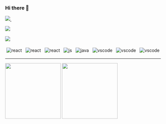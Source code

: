 ### Hi there 👋

<p align='center'>
  
  <a href="https://twitter.com/GildeirM"><img src="https://img.shields.io/badge/twitter-%231DA1F2.svg?&style=for-the-badge&logo=twitter&logoColor=white" />         </a>&nbsp;&nbsp;&nbsp;&nbsp;
  
  <a href="https://www.linkedin.com/in/gildeir-mateus-034063200/"><img src="https://img.shields.io/badge/linkedin-%230077B5.svg?&style=for-the-badge&logo=linkedin&logoColor=white" /></a>&nbsp;&nbsp;&nbsp;&nbsp;
  
  <a href="mailto:gildeirmateus.com@gmail.com?subject=Olá%20Gildeir"><img src="https://img.shields.io/badge/gmail-%23D14836.svg?&style=for-the-badge&logo=gmail&logoColor=white" /></a>&nbsp;&nbsp;&nbsp;&nbsp;

</p>


<p align="center">
  
  <img src="https://github.com/Quadrified/Quadrified/blob/master/assets/svg/dev/frameworks/react.svg" alt="react" style="vertical-align:top; margin:4px">
  <img src="https://github.com/Quadrified/Quadrified/blob/master/assets/svg/dev/services/npm.svg" alt="react" style="vertical-align:top; margin:4px">
  <img src="https://github.com/Quadrified/Quadrified/blob/master/assets/svg/dev/languages/html.svg" alt="react" style="vertical-align:top; margin:4px">
  <img src="https://github.com/Quadrified/Quadrified/blob/master/assets/svg/dev/languages/js.svg" alt="js" style="vertical-align:top; margin:4px">
  <img src="https://github.com/Quadrified/Quadrified/blob/master/assets/svg/dev/languages/java.svg" alt="java" style="vertical-align:top; margin:4px">
  <img src="https://github.com/Quadrified/Quadrified/blob/master/assets/svg/dev/languages/php.svg" alt="vscode" style="vertical-align:top; margin:4px">
  <img src="https://github.com/Quadrified/Quadrified/blob/master/assets/svg/dev/tools/visualstudio_code.svg" alt="vscode" style="vertical-align:top; margin:4px">
  <img src="https://github.com/Quadrified/Quadrified/blob/master/assets/svg/dev/services/dockerhub.svg" alt="vscode" style="vertical-align:top; margin:4px">
  
---
</p>

<p>
  <img  height= "180" src="https://github-readme-stats.vercel.app/api?username=gildeirmateus&show_icons=true&theme=radical">
  <img  height= "180" src="https://github-readme-stats.vercel.app/api/top-langs/?username=gildeirmateus&layout=compact&theme=radical">
</p>

<!--
**gildeirmateus/gildeirmateus** is a ✨ _special_ ✨ repository because its `README.md` (this file) appears on your GitHub profile.

Here are some ideas to get you started:

- 🔭 I’m currently working on ...
- 🌱 I’m currently learning ...
- 👯 I’m looking to collaborate on ...
- 🤔 I’m looking for help with ...
- 💬 Ask me about ...
- 📫 How to reach me: ...
- 😄 Pronouns: ...
- ⚡ Fun fact: ...
-->
